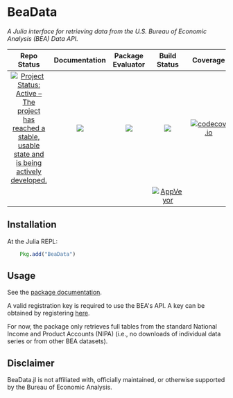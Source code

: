 # BeaData

*A Julia interface for retrieving data from the U.S. Bureau of Economic Analysis (BEA)
Data API.*

|**Repo Status**|**Documentation** | **Package Evaluator** | **Build Status** | **Coverage** |
|:-------------:|:----------------:|:---------------------:|:----------------:|:------------:|
|[![Project Status: Active – The project has reached a stable, usable state and is being actively developed.][repo-img]][repo-url] | [![][docs-stable-img]][docs-stable-url] | [![][pkg-0.6-img]][pkg-0.6-url] | [![][travis-img]][travis-url] | [![codecov.io][codecov-img]][codecov-url] |
||||[![AppVeyor][appveyor-img]][appveyor-url]|||

## Installation

At the Julia REPL:

```julia
    Pkg.add("BeaData")
```
## Usage

See the [package documentation][docs-stable-url].

A valid registration key is required to use the BEA's API. A key can be obtained by registering [here](http://www.bea.gov/API/signup/index.cfm).

For now, the package only retrieves full tables from the standard National
Income and Product Accounts (NIPA) (i.e., no downloads of individual data series or
    from other BEA datasets).

## Disclaimer
BeaData.jl is not affiliated with, officially maintained, or otherwise supported by the Bureau of Economic Analysis.

[docs-latest-img]: https://img.shields.io/badge/docs-latest-blue.svg
[docs-latest-url]: https://stephenbnicar.github.io/BeaData.jl/latest

[docs-stable-img]: https://img.shields.io/badge/docs-stable-blue.svg
[docs-stable-url]: https://stephenbnicar.github.io/BeaData.jl/stable

[travis-img]: https://travis-ci.org/stephenbnicar/BeaData.jl.svg?branch=master
[travis-url]: https://travis-ci.org/stephenbnicar/BeaData.jl

[appveyor-img]: https://ci.appveyor.com/api/projects/status/vs710r7oqax2b25m/branch/master?svg=true
[appveyor-url]: hhttps://ci.appveyor.com/project/stephenbnicar/beadata-jl/branch/master

[pkg-0.6-img]: http://pkg.julialang.org/badges/BeaData_0.6.svg
[pkg-0.6-url]: http://pkg.julialang.org/?pkg=BeaData

[codecov-img]: http://codecov.io/github/stephenbnicar/BeaData.jl/coverage.svg?branch=master
[codecov-url]: http://codecov.io/github/stephenbnicar/BeaData.jl?branch=master

[repo-img]: http://www.repostatus.org/badges/latest/active.svg
[repo-url]: http://www.repostatus.org/#active
